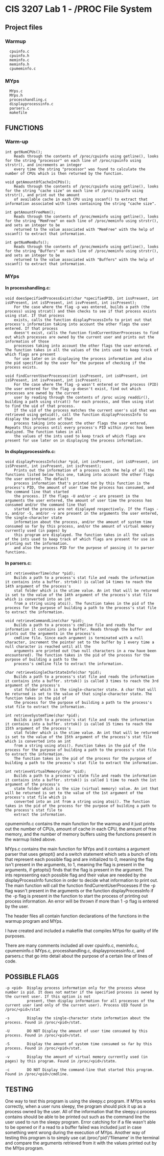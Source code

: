 # CIS 3207 Lab 1 - /PROC File System
## Project files

### Warmup
      cpuinfo.c
      cpuinfo.h
      meminfo.c
      meminfo.h
      cpumeminfo.c

### MYps
      MYps.c
      MYps.h
      processhandling.c
      displayprocessinfo.c
      parsers.c
      makefile


## FUNCTIONS

### Warm-up

    int getNumCPUs();
        Reads through the contents of /proc/cpuinfo using getline(), looks for the string "processor" on each line of /proc/cpuinfo using strstr(), and increments an integer
        every time the string "processor" was found to calculate the number of CPUs which is then returned by the function.

    void getAmountOfCacheInCPUs();
        Reads through the contents of /proc/cpuinfo using getline(), looks for the string "cache size" on each line of /proc/cpuinfo using strstr(), and print out the amount
        of available cache in each CPU using sscanf() to extract that information associated with lines containing the string "cache size".

    int getAmountFreeMem();
        Reads through the contents of /proc/meminfo using getline(), looks for the string "MemFree" on each line of /proc/meminfo using strstr(), and sets an integer to be
        returned to the value associated with "MemFree" with the help of sscanf() to extract that information.

    int getNumMemBufs();
        Reads through the contents of /proc/meminfo using getline(), looks for the string "Buffers" on each line of /proc/meminfo using strstr(), and sets an integer to be
        returned to the value associated with "Buffers" with the help of sscanf() to extract that information.

### MYps

#### In processhandling.c:
    void doesSpecifiedProcessExist(char *specifiedPID, int issPresent, int isUPresent, int isSPresent, int isvPresent, int iscPresent);
        For the case where the flag -p was entered, builds a path (the process) using strcat() and then checks to see if that process exists using stat. If that process
        exists, calls the function displayProcessInfo to print out that process's information taking into account the other flags the user entered. If that process 
        doesn't exist, calls the function findCurrentUserProcesses to find out which processes are owned by the current user and prints out the informatios of those
        processes taking into account the other flags the user entered. The function takes in all the values of the ints used to keep track of which flags are present
        for use later on in displaying the process information and also the pid specified by the user for the purpose of checking if the process exists.

    void findCurrentUserProcesses(int issPresent, int isUPresent, int isSPresent, int isvPresent, int iscPresent);
        For the case where the flag -p wasn't entered or the process (PID) the user entered for the flag -p doesn't exist, find out which processes are owned by the current
        user by reading through the contents of /proc using readdir(), building a path using strcat() for each process, and then using stat to find the uid of that process.
        If the uid of the process matches the current user's uid that was retrieved using getuid(), call the function displayProcessInfo to display the information of that
        process taking into account the other flags the user entered. Repeats this process until every process's PID within /proc has been analyzed. The function takes in all
        the values of the ints used to keep track of which flags are present for use later on in displaying the process information.

#### In displayprocessinfo.c:
    void displayProcessInfo(char *pid, int issPresent, int isUPresent, int isSPresent, int isvPresent, int iscPresent);
        Prints out the information of a process with the help of all the functions listed below this one, taking into account the other flags the user entered. The default
        process information that's printed out by this function is the process's PID, the amount of user time the process has consumed, and the command line that started
        the process. If the flags -U and/or -c are present in the arguments the user entered, the amount of user time the process has consumed and/or the command line that
        started the process are not displayed respectively. If the flags -s, and/or -S, and/or -v are present in the arguments the user entered, the single-character state
        information about the process, and/or the amount of system time consumed so far by this process, and/or the amount of virtual memory currently used (in pages) by
        this program are displayed. The function takes in all the values of the ints used to keep track of which flags are present for use in printing out the information.
        and also the process PID for the purpose of passing it to parser functions.

#### In parsers.c:
    int retrieveUserTime(char *pid);
        Builds a path to a process's stat file and reads the information it contains into a buffer. strtok() is called 14 times to reach the 14th argument of the process's
        stat folder which is the utime value. An int that will be returned is set to the value of the 14th argument of the process's stat file which is converted into an int
        from a string using atoi(). The function takes in the pid of the process for the purpose of building a path to the process's stat file to extract the information.

    void retrieveCommandLine(char *pid);
        Builds a path to a process's cmdline file and reads the information it contains into a buffer. Reads through the buffer and prints out the arguments in the process's
        cmdline file. Since each argument is terminated with a null character, increment the pointer set to the buffer by 1 every time a null character is reached until all the
        arguments are printed out (two null characters in a row have been encountered). The function takes in the pid of the process for the purpose of building a path to the
        process's cmdline file to extract the information.

    char retrieveSingleCharStateInfo(char *pid);
        Builds a path to a process's stat file and reads the information it contains into a buffer. strtok() is called 3 times to reach the 3rd argument of the process's
        stat folder which is the single-character state. A char that will be returned is set to the value of that single-character state. The function takes in the pid of
        the process for the purpose of building a path to the process's stat file to extract the information.

    int retrieveSystemTime(char *pid);
        Builds a path to a process's stat file and reads the information it contains into a buffer. strtok() is called 15 times to reach the 15th argument of the process's
        stat folder which is the stime value. An int that will be returned is set to the value of the 15th argument of the process's stat file which is converted into an int
        from a string using atoi(). Function takes in the pid of the process for the purpose of building a path to the process's stat file to extract the information.
        The function takes in the pid of the process for the purpose of building a path to the process's stat file to extract the information.

    int retrieveVirtualMemory(char *pid);
        Builds a path to a process's statm file and reads the information it contains into a buffer. strtok() is called 1 time to reach the 1st argument of the process's
        statm folder which is the size (virtual memory) value. An int that will be returned is set to the value of the 1st argument of the process's stat file which is
        converted into an int from a string using atoi(). The function takes in the pid of the process for the purpose of building a path to the process's stat file to
        extract the information.


cpumeminfo.c contains the main function for the warmup and it just prints out the number of CPUs, amount of cache in each CPU, the amount of free memory, and the number of
memory buffers using the functions present in the warmup listed above.


MYps.c contains the main function for MYps and it contains a argument parser that uses getopt() and a switch statement which sets a bunch of ints that represent each
possible flag and are initialized to 0, meaning the flag isn't present in the arguments, to 1, meaning the flag is present in the arguments, if getopts() finds that the flag
is present in the argument. The ints representing each possible flag and their value are needed by the displayProcessInfo function in order to decide what information to
print out. The main function will call the function findCurrentUserProcesses if the -p flag wasn't present in the arguments or the function displayProcessInfo if the -p
flag is present in the function to start the process of printing out process information. An error will be thrown if more than 1 -p <pid> flag is entered by the user.


The header files all contain function declarations of the functions in the warmup program and MYps.


I have created and included a makefile that compiles MYps for quality of life purposes.


There are many comments included all over cpuinfo.c, meminfo.c, cpumeminfo.c MYps.c, processhandling.c, displayprocessinfo.c, and parsers.c that go into detail about
the purpose of a certain line of lines of code.


## POSSIBLE FLAGS

    -p <pid>  Display process information only for the process whose number is pid. It does not matter if the specified process is owned by the current user. If this option is not
              present, then display information for all processes of the current user (and only of the current user). Process UID found in /proc/<pid>/stat
              
    -s        Display the single-character state information about the process. Found in /proc/<pid>/stat.
    
    -U        DO NOT Display the amount of user time consumed by this process. Found in /proc/<pid>/stat.
    
    -S        Display the amount of system time consumed so far by this process. Found in /proc/<pid>/stat.
    
    -v        Display the amount of virtual memory currently used (in pages) by this program. Found in /proc/<pid>/statm.
    
    -c        DO NOT Display the command-line that started this program. Found in /proc/<pid>/cmdline.


## TESTING

One way to test this program is using the sleepy.c program. If MYps works correctly, when a user runs sleepy, the program should pick it up as a process owned by the user.
All of the information that the sleepy.c process contains should be able to be printed out such as the command line the user used to run the sleepy program. Error catching
for if a file wasn't able to be opened or if a read to a buffer failed was included just in case something went wrong during the execution of MYps. Another way of testing 
this program is to simply use cat /proc/'pid'/'filename' in the terminal and compare the arguments retrieved from it with the values printed out by the MYps program.
